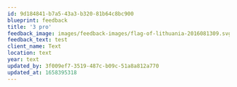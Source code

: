 ```yaml
---
id: 9d184841-b7a5-43a3-b320-81b64c8bc900
blueprint: feedback
title: '3 pro'
feedback_image: images/feedback-images/flag-of-lithuania-2016081309.svg
feedback_text: test
client_name: Text
location: text
year: text
updated_by: 3f009ef7-3519-487c-b09c-51a8a812a770
updated_at: 1658395318
---
```

